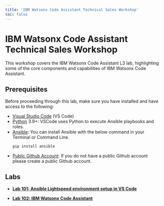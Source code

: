 ```yaml
---
title: 'IBM Watsonx Code Assistant Technical Sales Workshop'
toc: false
---
```


# IBM Watsonx Code Assistant Technical Sales Workshop

This workshop covers the IBM Watsonx Code Assistant L3 lab, highlighting some of the core components and capabilities of IBM Watsonx Code Assistant. 

## Prerequisites

Before proceeding through this lab, make sure you have installed and have access to the following:

- [Visual Studio Code](https://code.visualstudio.com/download) (VS Code)
- [Python](https://www.python.org/downloads/) 3.9+: VSCode uses Python to execute Ansible playbooks and roles.
- [Ansible](https://docs.ansible.com/ansible/latest/installation_guide/intro_installation.html#installing-and-upgrading-ansible-with-pip): You can install Ansible with the below command in your Terminal or Command Line.
    ```bash
    pip install ansible
    ```
- [Public Github Account](https://github.com/signup): If you do not have a public Github account please create a public Github account.

## Labs

- **[Lab 101: Ansible Lightspeed environment setup in VS Code](/watsonx/codeassistant/101)**

- **[Lab 102: IBM Watsonx Code Assistant](/watsonx/codeassistant/102)**

